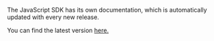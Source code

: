 The JavaScript SDK has its own documentation, which is automatically updated with every new release.

You can find the latest version [here.](https://aeternity-js-sdk.readthedocs.io/en/latest)